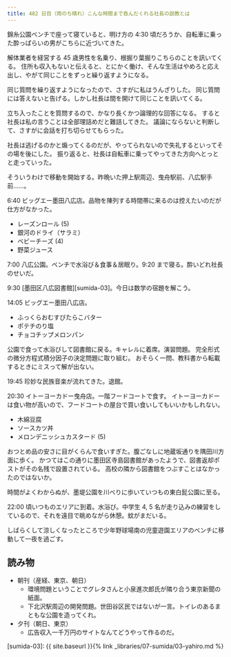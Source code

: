 ```yaml
---
title: 482 日目（雨のち晴れ）こんな時間まで呑んだくれる社長の説教とは
---
```


錦糸公園ベンチで座って寝ていると、明け方の 4:30 頃だろうか、自転車に乗った酔っぱらいの男がこちらに近づいてきた。

解体業者を経営する 45 歳男性を名乗り、根掘り葉掘りこちらのことを訊いてくる。
住所も収入もないと伝えると、とにかく働け、そんな生活はやめろと応え出し、やがて同じことをずっと繰り返すようになる。

同じ質問を繰り返すようになったので、さすがに私はうんざりした。
同じ質問には答えないと告げる。しかし社長は間を開けて同じことを訊いてくる。

立ち入ったことを質問するので、かなり長くかつ論理的な回答になる。
すると社長は私の言うことは全部理詰めだと難詰してきた。
議論にならないと判断して、さすがに会話を打ち切らせてもらった。

社長は逃げるのかと煽ってくるのだが、やってられないので失礼するといってその場を後にした。
振り返ると、社長は自転車に乗ってやってきた方向へとっとと走っていった。

そういうわけで移動を開始する。昨晩いた押上駅周辺、曳舟駅前、八広駅手前……。

6:40 ビッグエー墨田八広店。品物を陳列する時間帯に来るのは控えたいのだが仕方がなかった。

* レーズンロール (5)
* 銀河のドライ（サラミ）
* ベビーチーズ (4)
* 野菜ジュース

7:00 八広公園。ベンチで水浴び＆食事＆居眠り。9:20 まで寝る。酔いどれ社長のせいだ。

9:30 [墨田区八広図書館][sumida-03]。今日は数学の宿題を解こう。

14:05 ビッグエー墨田八広店。

* ふっくらおむすびたらこバター
* ポテチのり塩
* チョコチップメロンパン

公園で食って水浴びして図書館に戻る。キャレルに着席。演習問題。
完全形式の微分方程式積分因子の決定問題に取り組む。
おそらく一問、教科書から転載するときにミスって解が出ない。

19:45 珍妙な民族音楽が流れてきた。退館。

20:30 イトーヨーカドー曳舟店。一階フードコートで食す。
イトーヨーカドーは食い物が高いので、フードコートの屋台で買い食いしてもいいかもしれない。

* 木綿豆腐
* ソースカツ丼
* メロンデニッシュカスタード (5)

おつとめ品の安さに目がくらんで食いすぎた。腹ごなしに地蔵坂通りを隅田川方面に歩く。
かつてはこの通りに墨田区寺島図書館があったようで、図書返却ポストがその名残で設置されている。
高校の隣から図書館をつぶすことはなかったのではないか。

時間がよくわからぬが、墨堤公園を川べりに歩いていつもの東白髭公園に至る。

22:00 頃いつものエリアに到着。水浴び。中学生 4, 5 名が走り込みの練習をしているので、それを遠目で眺めながら休憩。蚊がまだいる。

しばらくして涼しくなったところで少年野球場南の児童遊園エリアのベンチに移動して一夜を過ごす。

## 読み物

* 朝刊（産経、東京、朝日）
  * 環境問題ということでグレタさんと小泉進次郎氏が隣り合う東京新聞の紙面。
  * 下北沢駅周辺の開発問題。世田谷区民ではないが一言。トイレのあるまともな公園を造ってくれ。
* 夕刊（朝日、東京）
  * 広告収入一千万円のサイトなんてどうやって作るのだ。

[sumida-03]: {{ site.baseurl }}{% link _libraries/07-sumida/03-yahiro.md %}
